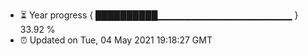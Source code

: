 - ⏳ Year progress { ██████████▁▁▁▁▁▁▁▁▁▁▁▁▁▁▁▁▁▁▁▁ } 33.92 %
- ⏰ Updated on Tue, 04 May 2021 19:18:27 GMT

